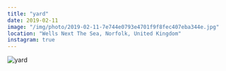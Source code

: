 ```yaml
---
title: "yard"
date: 2019-02-11
image: "/img/photo/2019-02-11-7e744e0793e4701f9f8fec407eba344e.jpg"
location: "Wells Next The Sea, Norfolk, United Kingdom"
instagram: true
---
```


![yard](/img/photo/2019-02-11-7e744e0793e4701f9f8fec407eba344e.jpg)
